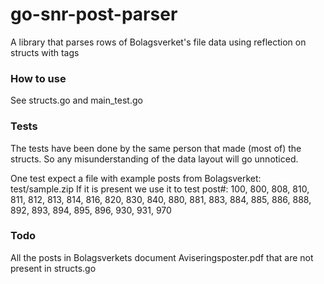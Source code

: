 # go-snr-post-parser
A library that parses rows of Bolagsverket's file data using reflection on structs with tags

### How to use
See structs.go and main_test.go

### Tests
The tests have been done by the same person that made (most of) the structs.
So any misunderstanding of the data layout will go unnoticed.

One test expect a file with example posts from Bolagsverket:
test/sample.zip
If it is present we use it to test post#:
100, 800, 808, 810, 811, 812, 813, 814, 816, 820, 830, 840,
880, 881, 883, 884, 885, 886, 888, 892, 893, 894, 895, 896,
930, 931, 970
 
### Todo
All the posts in Bolagsverkets document
Aviseringsposter.pdf
that are not present in structs.go

